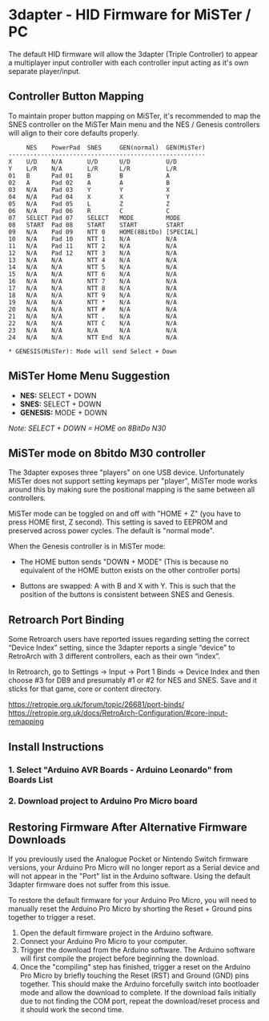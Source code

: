 # 3dapter - HID Firmware for MiSTer / PC

The default HID firmware will allow the 3dapter (Triple Controller) to appear a multiplayer input controller with each controller input acting as it's own separate player/input.

## Controller Button Mapping

To maintain proper button mapping on MiSTer, it's recommended to map the SNES controller on the MiSTer Main menu and the NES / Genesis controllers will align to their core defaults properly.

```
     NES    PowerPad  SNES     GEN(normal)  GEN(MiSTer)
-------------------------------------------------------
X    U/D    N/A       U/D      U/D          U/D
Y    L/R    N/A       L/R      L/R          L/R
01   B      Pad 01    B        B            A
02   A      Pad 02    A        A            B
03   N/A    Pad 03    Y        Y            X
04   N/A    Pad 04    X        X            Y
05   N/A    Pad 05    L        Z            Z
06   N/A    Pad 06    R        C            C
07   SELECT Pad 07    SELECT   MODE         MODE
08   START  Pad 08    START    START        START
09   N/A    Pad 09    NTT 0    HOME(8BitDo) [SPECIAL]
10   N/A    Pad 10    NTT 1    N/A          N/A 
11   N/A    Pad 11    NTT 2    N/A          N/A
12   N/A    Pad 12    NTT 3    N/A          N/A
13   N/A    N/A       NTT 4    N/A          N/A
14   N/A    N/A       NTT 5    N/A          N/A
15   N/A    N/A       NTT 6    N/A          N/A
16   N/A    N/A       NTT 7    N/A          N/A
17   N/A    N/A       NTT 8    N/A          N/A
18   N/A    N/A       NTT 9    N/A          N/A
19   N/A    N/A       NTT *    N/A          N/A
20   N/A    N/A       NTT #    N/A          N/A
21   N/A    N/A       NTT .    N/A          N/A 
22   N/A    N/A       NTT C    N/A          N/A
23   N/A    N/A       N/A      N/A          N/A
24   N/A    N/A       NTT End  N/A          N/A

* GENESIS(MiSTer): Mode will send Select + Down
```

## MiSTer Home Menu Suggestion
* **NES:** SELECT + DOWN
* **SNES:** SELECT + DOWN
* **GENESIS:** MODE + DOWN

*Note: SELECT + DOWN = HOME on 8BitDo N30*

## MiSTer mode on 8bitdo M30 controller

The 3dapter exposes three "players" on one USB device.  Unfortunately MiSTer does not support setting keymaps per "player", MiSTer mode works around this by making sure the positional mapping is the same between all controllers.

MiSTer mode can be toggled on and off with "HOME + Z" (you have to press HOME first, Z second). This setting is saved to EEPROM and preserved across power cycles. The default is "normal mode".

When the Genesis controller is in MiSTer mode:

- The HOME button sends "DOWN + MODE" (This is because no equivalent of the HOME button exists on the other controller ports)

- Buttons are swapped: A with B and X with Y. This is such that the position of the buttons is consistent between SNES and Genesis.

## Retroarch Port Binding

Some Retroarch users have reported issues regarding setting the correct “Device Index” setting, since the 3dapter reports a single “device” to RetroArch with 3 different controllers, each as their own “index”.

In Retroarch, go to Settings → Input → Port 1 Binds → Device Index and then choose #3 for DB9 and presumably #1 or #2 for NES and SNES. Save and it sticks for that game, core or content directory.

https://retropie.org.uk/forum/topic/26681/port-binds/
https://retropie.org.uk/docs/RetroArch-Configuration/#core-input-remapping

## Install Instructions

### 1. Select "Arduino AVR Boards - Arduino Leonardo" from Boards List

### 2. Download project to Arduino Pro Micro board

## Restoring Firmware After Alternative Firmware Downloads

If you previously used the Analogue Pocket or Nintendo Switch firmware versions, your Arduino Pro Micro will no longer report as a Serial device and will not appear in the "Port" list in the Arduino software. Using the default 3dapter firmware does not suffer from this issue.

To restore the default firmware for your Arduino Pro Micro, you will need to manually reset the Arduino Pro Micro by shorting the Reset + Ground pins together to trigger a reset. 

1. Open the default firmware project in the Arduino software.
2. Connect your Arduino Pro Micro to your computer.
3. Trigger the download from the Arduino software. The Arduino software will first compile the project before beginning the download.
4. Once the "compiling" step has finished, trigger a reset on the Arduino Pro Micro by briefly touching the Reset (RST) and Ground (GND) pins together. This should make the Arduino forcefully switch into bootloader mode and allow the download to complete. If the download fails initially due to not finding the COM port, repeat the download/reset process and it should work the second time.
